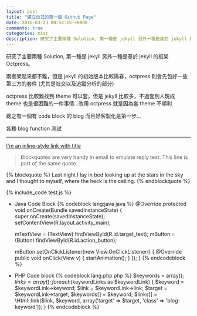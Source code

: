 ```yaml
---
layout: post
title: "建立自己的第一個 Github Page"
date: 2016-03-23 00:54:15 +0800
comments: true
categories: misc
description: 研究了主要兩種 Solution, 第一種是 jekyll 另外一種是基於 jekyll 的框架 Octpress。兩者架起來都不難，但是 jekyll 的初始版本比較陽春，octpress 則會先包好一些第三方的套件 (尤其是社交以及追蹤分析的部分)
---
```


研究了主要兩種 Solution, 第一種是 jekyll 另外一種是基於 jekyll 的框架 Octpress。

兩者架起來都不難，但是 jekyll 的初始版本比較陽春，octpress 則會先包好一些第三方的套件 (尤其是社交以及追蹤分析的部分)

<!-- more -->

octpress 比較難找到 theme 可以套，但是 jekyll 比較多，不過套別人現成 theme 也是很困難的一件事情...改用 octpress 就是因為套 theme 不順利

總之有一個有 code block 的 blog 而且好客製化是第一步...

各種 blog function 測試
***

[I'm an inline-style link with title](https://www.google.com "Google's Homepage")

> Blockquotes are very handy in email to emulate reply text.
> This line is part of the same quote.

{% blockquote %}
Last night I lay in bed looking up at the stars in the sky and I thought to myself, where the heck is the ceiling.
{% endblockquote %}

{% include_code test.js %}

* Java Code Block
{% codeblock lang:java java %}
@Override
protected void onCreate(Bundle savedInstanceState) {
    super.onCreate(savedInstanceState);
    setContentView(R.layout.activity_main);

    mTextView = (TextView) findViewById(R.id.target_text);
    mButton = (Button) findViewById(R.id.action_button);

    mButton.setOnClickListener(new View.OnClickListener() {
        @Override
        public void onClick(View v) {
            startAnimation();
        }
    });
}
{% endcodeblock %}

* PHP Code block
{% codeblock lang:php php %}
$keywords = array();
$links = array();
foreach($keywordLinks as $keywordLink) {
    $keyword = $keywordLink->keyword;
    $link = $keywordLink->link;
    $target = $keywordLink->target;
    $keywords[] = $keyword;
    $links[] = \Html::link($link, $keyword, array('target' => $target, 'class' => 'blog-keyword'));
}
{% endcodeblock %}